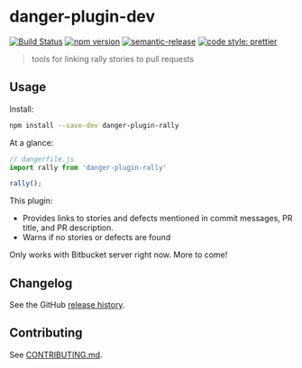 # danger-plugin-dev

[![Build Status](https://travis-ci.org/bearalliance/danger-plugin-rally.svg?branch=master)](https://travis-ci.org/bearalliance/danger-plugin-rally)
[![npm version](https://badge.fury.io/js/danger-plugin-rally.svg)](https://badge.fury.io/js/danger-plugin-dev)
[![semantic-release](https://img.shields.io/badge/%20%20%F0%9F%93%A6%F0%9F%9A%80-semantic--release-e10079.svg)](https://github.com/semantic-release/semantic-release)
[![code style: prettier](https://img.shields.io/badge/code_style-prettier-ff69b4.svg?style=flat-square)](https://github.com/prettier/prettier)

> tools for linking rally stories to pull requests

## Usage

Install:

```sh
npm install --save-dev danger-plugin-rally
```

At a glance:

```js
// dangerfile.js
import rally from 'danger-plugin-rally'

rally();
```

This plugin:
- Provides links to stories and defects mentioned in commit messages, PR title, and PR description.
- Warns if no stories or defects are found


Only works with Bitbucket server right now. More to come!
## Changelog

See the GitHub [release history](https://github.com/bearalliance/danger-plugin-dev/releases).

## Contributing

See [CONTRIBUTING.md](CONTRIBUTING.md).
